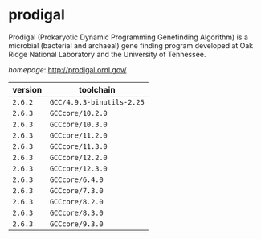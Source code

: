 # prodigal

Prodigal (Prokaryotic Dynamic Programming Genefinding Algorithm)     is a microbial (bacterial and archaeal) gene finding program developed     at Oak Ridge National Laboratory and the University of Tennessee.

*homepage*: <http://prodigal.ornl.gov/>

version | toolchain
--------|----------
``2.6.2`` | ``GCC/4.9.3-binutils-2.25``
``2.6.3`` | ``GCCcore/10.2.0``
``2.6.3`` | ``GCCcore/10.3.0``
``2.6.3`` | ``GCCcore/11.2.0``
``2.6.3`` | ``GCCcore/11.3.0``
``2.6.3`` | ``GCCcore/12.2.0``
``2.6.3`` | ``GCCcore/12.3.0``
``2.6.3`` | ``GCCcore/6.4.0``
``2.6.3`` | ``GCCcore/7.3.0``
``2.6.3`` | ``GCCcore/8.2.0``
``2.6.3`` | ``GCCcore/8.3.0``
``2.6.3`` | ``GCCcore/9.3.0``
